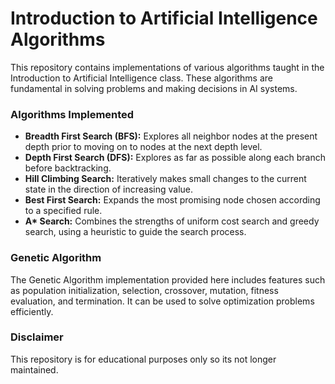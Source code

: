 # Introduction to Artificial Intelligence Algorithms

This repository contains implementations of various algorithms taught in the Introduction to Artificial Intelligence class. These algorithms are fundamental in solving problems and making decisions in AI systems.

### Algorithms Implemented

- **Breadth First Search (BFS):** Explores all neighbor nodes at the present depth prior to moving on to nodes at the next depth level.
- **Depth First Search (DFS):** Explores as far as possible along each branch before backtracking.
- **Hill Climbing Search:** Iteratively makes small changes to the current state in the direction of increasing value.
- **Best First Search:** Expands the most promising node chosen according to a specified rule.
- **A\* Search:** Combines the strengths of uniform cost search and greedy search, using a heuristic to guide the search process.

### Genetic Algorithm

The Genetic Algorithm implementation provided here includes features such as population initialization, selection, crossover, mutation, fitness evaluation, and termination. It can be used to solve optimization problems efficiently.



### Disclaimer

This repository is for educational purposes only so its not longer maintained.
